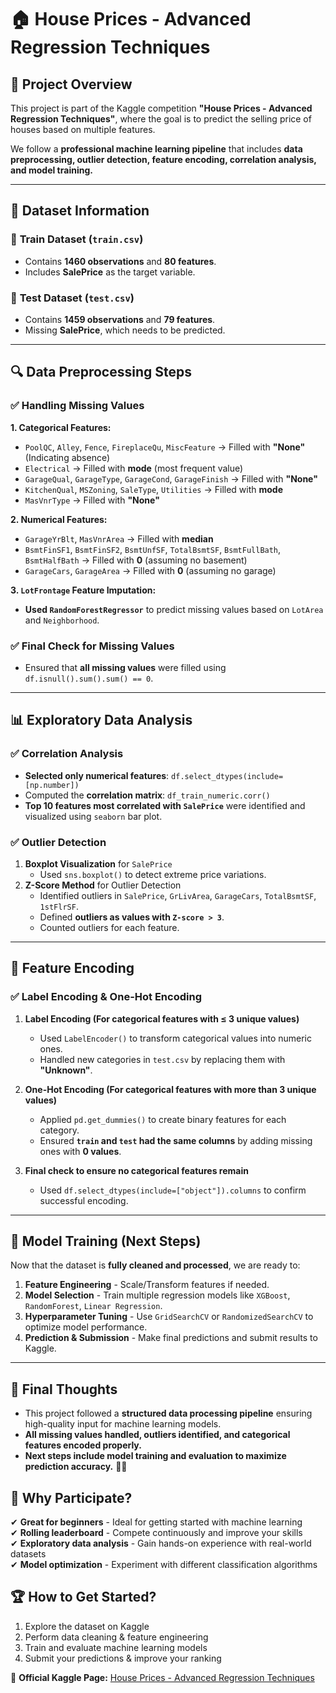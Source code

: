 # 🏠 House Prices - Advanced Regression Techniques

## 📌 Project Overview
This project is part of the Kaggle competition **"House Prices - Advanced Regression Techniques"**, where the goal is to predict the selling price of houses based on multiple features.

We follow a **professional machine learning pipeline** that includes **data preprocessing, outlier detection, feature encoding, correlation analysis, and model training.**

---

## 📂 Dataset Information
### 🔹 **Train Dataset** (`train.csv`)
- Contains **1460 observations** and **80 features**.
- Includes **SalePrice** as the target variable.

### 🔹 **Test Dataset** (`test.csv`)
- Contains **1459 observations** and **79 features**.
- Missing **SalePrice**, which needs to be predicted.

---

## 🔍 Data Preprocessing Steps

### ✅ **Handling Missing Values**
**1. Categorical Features:**
- `PoolQC`, `Alley`, `Fence`, `FireplaceQu`, `MiscFeature` → Filled with **"None"** (Indicating absence)
- `Electrical` → Filled with **mode** (most frequent value)
- `GarageQual`, `GarageType`, `GarageCond`, `GarageFinish` → Filled with **"None"**
- `KitchenQual`, `MSZoning`, `SaleType`, `Utilities` → Filled with **mode**
- `MasVnrType` → Filled with **"None"**

**2. Numerical Features:**
- `GarageYrBlt`, `MasVnrArea` → Filled with **median**
- `BsmtFinSF1`, `BsmtFinSF2`, `BsmtUnfSF`, `TotalBsmtSF`, `BsmtFullBath`, `BsmtHalfBath` → Filled with **0** (assuming no basement)
- `GarageCars`, `GarageArea` → Filled with **0** (assuming no garage)

**3. `LotFrontage` Feature Imputation:**
- **Used `RandomForestRegressor`** to predict missing values based on `LotArea` and `Neighborhood`.

### ✅ **Final Check for Missing Values**
- Ensured that **all missing values** were filled using `df.isnull().sum().sum() == 0`.

---

## 📊 Exploratory Data Analysis

### ✅ **Correlation Analysis**
- **Selected only numerical features**: `df.select_dtypes(include=[np.number])`
- Computed the **correlation matrix**: `df_train_numeric.corr()`
- **Top 10 features most correlated with `SalePrice`** were identified and visualized using `seaborn` bar plot.

### ✅ **Outlier Detection**
1. **Boxplot Visualization** for `SalePrice`
   - Used `sns.boxplot()` to detect extreme price variations.
2. **Z-Score Method** for Outlier Detection
   - Identified outliers in `SalePrice`, `GrLivArea`, `GarageCars`, `TotalBsmtSF`, `1stFlrSF`.
   - Defined **outliers as values with `Z-score > 3`**.
   - Counted outliers for each feature.

---

## 🔄 Feature Encoding

### ✅ **Label Encoding & One-Hot Encoding**
1. **Label Encoding (For categorical features with ≤ 3 unique values)**
   - Used `LabelEncoder()` to transform categorical values into numeric ones.
   - Handled new categories in `test.csv` by replacing them with **"Unknown"**.

2. **One-Hot Encoding (For categorical features with more than 3 unique values)**
   - Applied `pd.get_dummies()` to create binary features for each category.
   - Ensured **`train` and `test` had the same columns** by adding missing ones with **0 values**.

3. **Final check to ensure no categorical features remain**
   - Used `df.select_dtypes(include=["object"]).columns` to confirm successful encoding.

---

## 🚀 Model Training (Next Steps)

Now that the dataset is **fully cleaned and processed**, we are ready to:
1. **Feature Engineering** - Scale/Transform features if needed.
2. **Model Selection** - Train multiple regression models like `XGBoost`, `RandomForest`, `Linear Regression`.
3. **Hyperparameter Tuning** - Use `GridSearchCV` or `RandomizedSearchCV` to optimize model performance.
4. **Prediction & Submission** - Make final predictions and submit results to Kaggle.

---

## 📌 Final Thoughts
- This project followed a **structured data processing pipeline** ensuring high-quality input for machine learning models.
- **All missing values handled, outliers identified, and categorical features encoded properly.**
- **Next steps include model training and evaluation to maximize prediction accuracy.** 🚀🔥


## 🚀 Why Participate?  
✔ **Great for beginners** - Ideal for getting started with machine learning  
✔ **Rolling leaderboard** - Compete continuously and improve your skills  
✔ **Exploratory data analysis** - Gain hands-on experience with real-world datasets  
✔ **Model optimization** - Experiment with different classification algorithms  

## 🏆 How to Get Started?  
1. Explore the dataset on Kaggle  
2. Perform data cleaning & feature engineering  
3. Train and evaluate machine learning models  
4. Submit your predictions & improve your ranking  

📌 **Official Kaggle Page:** [House Prices - Advanced Regression Techniques](https://www.kaggle.com/competitions/house-prices-advanced-regression-techniques)
